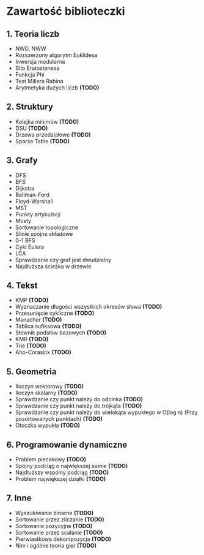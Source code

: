 # Zawartość biblioteczki

## 1. Teoria liczb
* NWD, NWW 
* Rozszerzony algorytm Euklidesa 
* Inwersja modularna
* Sito Eratostenesa 
* Funkcja Phi 
* Test Millera Rabina 
* Arytmetyka dużych liczb **(TODO)**

## 2. Struktury
* Kolejka minimów **(TODO)**
* DSU **(TODO)**
* Drzewa przedziałowe **(TODO)**
* Sparse Table **(TODO)**

## 3. Grafy
* DFS
* BFS
* Dijkstra
* Bellman-Ford
* Floyd-Warshall
* MST
* Punkty artykulacji
* Mosty
* Sortowanie topologiczne
* Silnie spójne składowe
* 0-1 BFS
* Cykl Eulera
* LCA
* Sprawdzanie czy graf jest dwudzielny
* Najdłuższa ścieżka w drzewie

## 4. Tekst
* KMP **(TODO)**
* Wyznaczanie długości wszystkich okresów słowa **(TODO)**
* Przesunięcie cykliczne **(TODO)**
* Manacher **(TODO)**
* Tablica sufiksowa **(TODO)**
* Słownik podsłów bazowych **(TODO)**
* KMR **(TODO)**
* Trie **(TODO)**
* Aho-Corasick **(TODO)**

## 5. Geometria
* Iloczyn wektorowy **(TODO)**
* Iloczyn skalarny **(TODO)**
* Sprawdzanie czy punkt należy do odcinka **(TODO)**
* Sprawdzanie czy punkt należy do trójkąta **(TODO)**
* Sprawdzanie czy punkt należy do wielokąta wypukłego w O(log n) (Przy posortowanych punktach) **(TODO)**
* Otoczka wypukła **(TODO)**

## 6. Programowanie dynamiczne
* Problem plecakowy **(TODO)**
* Spójny podciąg o największej sumie **(TODO)**
* Najdłuższy wspólny podciąg **(TODO)**
* Problem największej działki **(TODO)**

## 7. Inne
* Wyszukiwanie binarne **(TODO)**
* Sortowanie przez zliczanie **(TODO)**
* Sortowanie pozycyjne **(TODO)**
* Sortowanie przez scalanie **(TODO)**
* Pierwiastkowa dekompozycja **(TODO)**
* Nim i ogólnie teoria gier **(TODO)**
